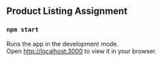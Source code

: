 
## Product Listing Assignment



### `npm start`

Runs the app in the development mode.\
Open [http://localhost:3000](http://localhost:3000) to view it in your browser.

